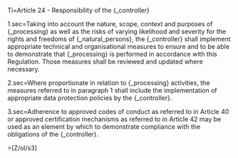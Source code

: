 Ti=Article 24 - Responsibility of the {_controller}

1.sec=Taking into account the nature, scope, context and purposes of {_processing} as well as the risks of varying likelihood and severity for the rights and freedoms of {_natural_persons}, the {_controller} shall implement appropriate technical and organisational measures to ensure and to be able to demonstrate that {_processing} is performed in accordance with this Regulation. Those measures shall be reviewed and updated where necessary.

2.sec=Where proportionate in relation to {_processing} activities, the measures referred to in paragraph 1 shall include the implementation of appropriate data protection policies by the {_controller}.

3.sec=Adherence to approved codes of conduct as referred to in Article 40 or approved certification mechanisms as referred to in Article 42 may be used as an element by which to demonstrate compliance with the obligations of the {_controller}.

=[Z/ol/s3]
